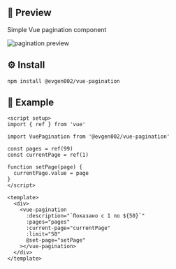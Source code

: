 ## 🔎 Preview

Simple Vue pagination component

<img src="https://i.ibb.co/ZhJkPGM/image.png" alt="pagination preview"></img>

## ⚙ Install

```
npm install @evgen002/vue-pagination
```

## 📄 Example
```
<script setup>
import { ref } from 'vue'

import VuePagination from '@evgen002/vue-pagination'

const pages = ref(99)
const currentPage = ref(1)

function setPage(page) {
  currentPage.value = page
}
</script>

<template>
  <div>
    <vue-pagination
      :description="`Показано с 1 по ${50}`"
      :pages="pages"
      :current-page="currentPage"
      :limit="50"
      @set-page="setPage"
    ></vue-pagination>
  </div>
</template>
```